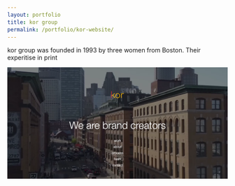 ```yaml
---
layout: portfolio
title: kor group
permalink: /portfolio/kor-website/
---
```


kor group was founded in 1993 by three women from Boston. Their experitise in print


<img src="/img/full/full-kor-homepage.png">


